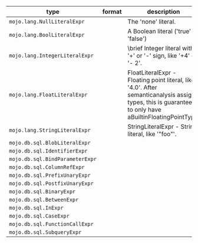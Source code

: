 | type | format | description |
|---|---|---|
| `mojo.lang.NullLiteralExpr` |  | The 'none' literal. |
| `mojo.lang.BoolLiteralExpr` |  | A Boolean literal ('true' or 'false') |
| `mojo.lang.IntegerLiteralExpr` |  | \brief Integer literal with a '+' or '-' sign, like '+4' or '- 2'. |
| `mojo.lang.FloatLiteralExpr` |  | FloatLiteralExpr - Floating point literal, like '4.0'.  After semanticanalysis assigns types, this is guaranteed to only have aBuiltinFloatingPointType. |
| `mojo.lang.StringLiteralExpr` |  | StringLiteralExpr - String literal, like '"foo"'. |
| `mojo.db.sql.BlobLiteralExpr` |  |  |
| `mojo.db.sql.IdentifierExpr` |  |  |
| `mojo.db.sql.BindParameterExpr` |  |  |
| `mojo.db.sql.ColumnRefExpr` |  |  |
| `mojo.db.sql.PrefixUnaryExpr` |  |  |
| `mojo.db.sql.PostfixUnaryExpr` |  |  |
| `mojo.db.sql.BinaryExpr` |  |  |
| `mojo.db.sql.BetweenExpr` |  |  |
| `mojo.db.sql.InExpr` |  |  |
| `mojo.db.sql.CaseExpr` |  |  |
| `mojo.db.sql.FunctionCallExpr` |  |  |
| `mojo.db.sql.SubqueryExpr` |  |  |

